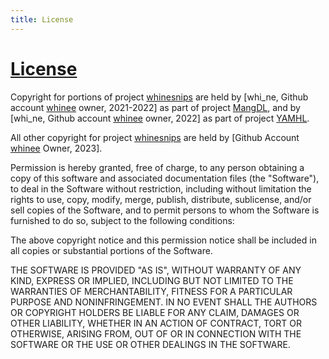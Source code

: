 ```yaml
---
title: License
---
```


# **[License](https://choosealicense.com/licenses/mit/)**

Copyright for portions of project <a target=_blank
href="https://github.com/whinee/whinesnips">whinesnips</a> are held by [whi_ne, Github account <a target=_blank
href="https://github.com/whinee">whinee</a> owner, 2021-2022] as part of project
<a target=_blank href="https://github.com/MangDL/MangDL">MangDL</a>, and by [whi_ne, Github account <a target=_blank
href="https://github.com/whinee">whinee</a> owner, 2022] as part of project
<a target=_blank href="https://github.com/Pirate-Kings/YAMHL">YAMHL</a>.

All other copyright for project <a target=_blank
href="https://github.com/whinee/whinesnips">whinesnips</a> are held by [Github
Account <a target=_blank href="https://github.com/whinee">whinee</a> Owner, 2023].

Permission is hereby granted, free of charge, to any person obtaining a copy
of this software and associated documentation files (the "Software"), to deal
in the Software without restriction, including without limitation the rights
to use, copy, modify, merge, publish, distribute, sublicense, and/or sell
copies of the Software, and to permit persons to whom the Software is
furnished to do so, subject to the following conditions:

The above copyright notice and this permission notice shall be included in all
copies or substantial portions of the Software.

THE SOFTWARE IS PROVIDED "AS IS", WITHOUT WARRANTY OF ANY KIND, EXPRESS OR
IMPLIED, INCLUDING BUT NOT LIMITED TO THE WARRANTIES OF MERCHANTABILITY,
FITNESS FOR A PARTICULAR PURPOSE AND NONINFRINGEMENT. IN NO EVENT SHALL THE
AUTHORS OR COPYRIGHT HOLDERS BE LIABLE FOR ANY CLAIM, DAMAGES OR OTHER
LIABILITY, WHETHER IN AN ACTION OF CONTRACT, TORT OR OTHERWISE, ARISING FROM,
OUT OF OR IN CONNECTION WITH THE SOFTWARE OR THE USE OR OTHER DEALINGS IN THE
SOFTWARE.
